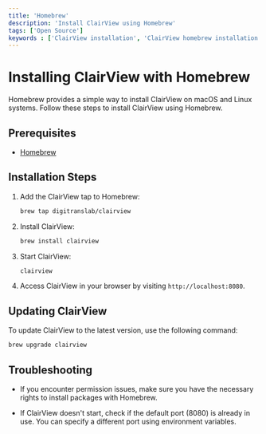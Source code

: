 ```yaml
---
title: 'Homebrew'
description: 'Install ClairView using Homebrew'
tags: ['Open Source']
keywords : ['ClairView installation', 'ClairView homebrew installation', 'ClairView prerequisites']
---
```


# Installing ClairView with Homebrew

Homebrew provides a simple way to install ClairView on macOS and Linux systems. Follow these steps to install ClairView using Homebrew.

## Prerequisites
- [Homebrew](https://brew.sh/)

## Installation Steps

1. Add the ClairView tap to Homebrew:

    ```bash
    brew tap digitranslab/clairview
    ```

2. Install ClairView:

    ```bash
    brew install clairview
    ```
   
3. Start ClairView:

    ```bash
    clairview
    ```
   
4. Access ClairView in your browser by visiting `http://localhost:8080`.

## Updating ClairView

To update ClairView to the latest version, use the following command:

```bash
brew upgrade clairview
```

## Troubleshooting

- If you encounter permission issues, make sure you have the necessary rights to install packages with Homebrew.

- If ClairView doesn't start, check if the default port (8080) is already in use. You can specify a different port using environment variables.
